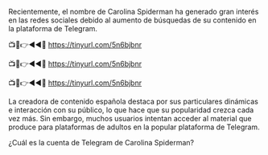 Recientemente, el nombre de Carolina Spiderman ha generado gran interés en las redes sociales debido al aumento de búsquedas de su contenido en la plataforma de Telegram.

📺📱👉◄◄🔴 https://tinyurl.com/5n6bjbnr

📺📱👉◄◄🔴 https://tinyurl.com/5n6bjbnr

📺📱👉◄◄🔴 https://tinyurl.com/5n6bjbnr

La creadora de contenido española destaca por sus particulares dinámicas e interacción con su público, lo que hace que su popularidad crezca cada vez más. Sin embargo, muchos usuarios intentan acceder al material que produce para plataformas de adultos en la popular plataforma de Telegram.

¿Cuál es la cuenta de Telegram de Carolina Spiderman?
